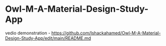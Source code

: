 # Owl-M-A-Material-Design-Study-App
vedio demonstration - https://github.com/Ishackahamed/Owl-M-A-Material-Design-Study-App/edit/main/README.md
